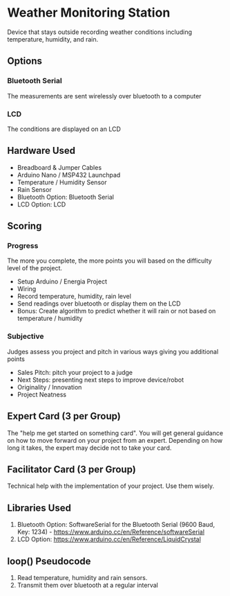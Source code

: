 # Weather Monitoring Station
Device that stays outside recording weather conditions including temperature, humidity, and rain.

## Options

### Bluetooth Serial
The measurements are sent wirelessly over bluetooth to a computer

### LCD
The conditions are displayed on an LCD

## Hardware Used
- Breadboard & Jumper Cables
- Arduino Nano / MSP432 Launchpad
- Temperature / Humidity Sensor
- Rain Sensor
- Bluetooth Option: Bluetooth Serial
- LCD Option: LCD

## Scoring

### Progress
The more you complete, the more points you will based on the difficulty level of the project.
- Setup Arduino / Energia Project
- Wiring
- Record temperature, humidity, rain level
- Send readings over bluetooth or display them on the LCD
- Bonus: Create algorithm to predict whether it will rain or not based on temperature / humidity

### Subjective
Judges assess you project and pitch in various ways giving you additional points
- Sales Pitch: pitch your project to a judge
- Next Steps: presenting next steps to improve device/robot
- Originality / Innovation
- Project Neatness

## Expert Card (3 per Group)
The "help me get started on something card". You will get general guidance on how to move forward on your project from an expert. Depending on how long it takes, the expert may decide not to take your card.

## Facilitator Card (3 per Group)
Technical help with the implementation of your project. Use them wisely.

## Libraries Used
1. Bluetooth Option: SoftwareSerial for the Bluetooth Serial (9600 Baud, Key: 1234) - https://www.arduino.cc/en/Reference/softwareSerial
2. LCD Option: https://www.arduino.cc/en/Reference/LiquidCrystal

## loop() Pseudocode
1. Read temperature, humidity and rain sensors.
2. Transmit them over bluetooth at a regular interval
